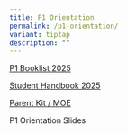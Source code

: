 ```yaml
---
title: P1 Orientation
permalink: /p1-orientation/
variant: tiptap
description: ""
---
```

<p><a href="/files/Booklists/2025/P1_Booklist_WSPS_2025.pdf" rel="noopener noreferrer nofollow" target="_blank">P1 Booklist 2025</a>
</p>
<p><a href="/files/P1 Orientation Folder/2025_Student_Handbook_for_website_WSPS_R.pdf" rel="noopener noreferrer nofollow" target="_blank">Student Handbook 2025</a>
</p>
<p><a href="https://www.moe.gov.sg/parentkit?pt=Parent-Child%20Relationship" rel="noopener nofollow" target="_blank">Parent Kit / MOE</a>
</p>
<p>P1 Orientation Slides</p>